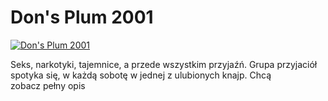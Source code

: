 Don's Plum 2001 
=============
[![Don's Plum 2001 ](http://vidos.pl/images/player.gif)](http://vidos.pl/don-s-plum-2001)

 Seks, narkotyki, tajemnice, a przede wszystkim przyjaźń. Grupa przyjaciół spotyka się, w każdą sobotę w jednej z ulubionych knajp. Chcą zobacz pełny opis
